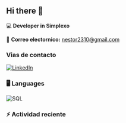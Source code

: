 ## Hi there 👋

:computer: **Developer in Simplexo**

:email: **Correo electornico:** [nestor2310@gmail.com](mailto:nestor2310@gmail.com)

### Vias de contacto

[![LinkedIn](https://img.shields.io/badge/LinkedIn-0077B5?style=for-the-badge&logo=linkedin&logoColor=white)](https://www.linkedin.com/in/n%C3%A9stor-iv%C3%A1n-calder%C3%B3n-villamizar-bb7741207/)


### 🖥️ **Languages**

![SQL](https://img.shields.io/badge/SQL-316192?style=for-the-badge&logo=postgresql&logoColor=white)


### :zap: Actividad reciente
<!--RECENT_ACTIVITY:start-->
<!--RECENT_ACTIVITY:last_update--> 
